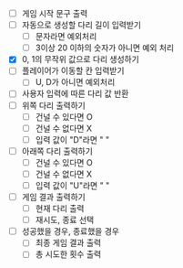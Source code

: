 - [ ] 게임 시작 문구 출력
- [ ] 자동으로 생성할 다리 길이 입력받기
    - [ ] 문자라면 예외처리
    - [ ] 3이상 20 이하의 숫자가 아니면 예외 처리
- [x] 0, 1의 무작위 값으로 다리 생성하기
- [ ] 플레이어가 이동할 칸 입력받기
    - [ ] U, D가 아니면 예외처리
- [ ] 사용자 입력에 따른 다리 값 반환
- [ ] 위쪽 다리 출력하기
    - [ ] 건널 수 있다면 O
    - [ ] 건널 수 없다면 X
    - [ ] 입력 값이 "D"라면 " "
- [ ] 아래쪽 다리 출력하기
    - [ ] 건널 수 있다면 O
    - [ ] 건널 수 없다면 X
    - [ ] 입력 값이 "U"라면 " "
- [ ] 게임 결과 출력하기
    - [ ] 현재 다리 출력
    - [ ] 재시도, 종료 선택
- [ ] 성공했을 경우, 종료했을 경우
    - [ ] 최종 게임 결과 출력
    - [ ] 총 시도한 횟수 출력